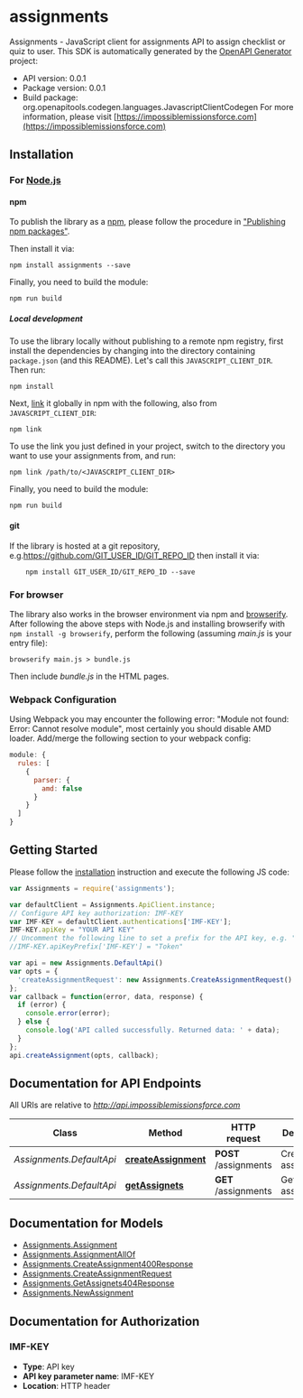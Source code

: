 # assignments

Assignments - JavaScript client for assignments
API to assign checklist or quiz to user.
This SDK is automatically generated by the [OpenAPI Generator](https://openapi-generator.tech) project:

- API version: 0.0.1
- Package version: 0.0.1
- Build package: org.openapitools.codegen.languages.JavascriptClientCodegen
For more information, please visit [https://impossiblemissionsforce.com](https://impossiblemissionsforce.com)

## Installation

### For [Node.js](https://nodejs.org/)

#### npm

To publish the library as a [npm](https://www.npmjs.com/), please follow the procedure in ["Publishing npm packages"](https://docs.npmjs.com/getting-started/publishing-npm-packages).

Then install it via:

```shell
npm install assignments --save
```

Finally, you need to build the module:

```shell
npm run build
```

##### Local development

To use the library locally without publishing to a remote npm registry, first install the dependencies by changing into the directory containing `package.json` (and this README). Let's call this `JAVASCRIPT_CLIENT_DIR`. Then run:

```shell
npm install
```

Next, [link](https://docs.npmjs.com/cli/link) it globally in npm with the following, also from `JAVASCRIPT_CLIENT_DIR`:

```shell
npm link
```

To use the link you just defined in your project, switch to the directory you want to use your assignments from, and run:

```shell
npm link /path/to/<JAVASCRIPT_CLIENT_DIR>
```

Finally, you need to build the module:

```shell
npm run build
```

#### git

If the library is hosted at a git repository, e.g.https://github.com/GIT_USER_ID/GIT_REPO_ID
then install it via:

```shell
    npm install GIT_USER_ID/GIT_REPO_ID --save
```

### For browser

The library also works in the browser environment via npm and [browserify](http://browserify.org/). After following
the above steps with Node.js and installing browserify with `npm install -g browserify`,
perform the following (assuming *main.js* is your entry file):

```shell
browserify main.js > bundle.js
```

Then include *bundle.js* in the HTML pages.

### Webpack Configuration

Using Webpack you may encounter the following error: "Module not found: Error:
Cannot resolve module", most certainly you should disable AMD loader. Add/merge
the following section to your webpack config:

```javascript
module: {
  rules: [
    {
      parser: {
        amd: false
      }
    }
  ]
}
```

## Getting Started

Please follow the [installation](#installation) instruction and execute the following JS code:

```javascript
var Assignments = require('assignments');

var defaultClient = Assignments.ApiClient.instance;
// Configure API key authorization: IMF-KEY
var IMF-KEY = defaultClient.authentications['IMF-KEY'];
IMF-KEY.apiKey = "YOUR API KEY"
// Uncomment the following line to set a prefix for the API key, e.g. "Token" (defaults to null)
//IMF-KEY.apiKeyPrefix['IMF-KEY'] = "Token"

var api = new Assignments.DefaultApi()
var opts = {
  'createAssignmentRequest': new Assignments.CreateAssignmentRequest() // {CreateAssignmentRequest} 
};
var callback = function(error, data, response) {
  if (error) {
    console.error(error);
  } else {
    console.log('API called successfully. Returned data: ' + data);
  }
};
api.createAssignment(opts, callback);

```

## Documentation for API Endpoints

All URIs are relative to *http://api.impossiblemissionsforce.com*

Class | Method | HTTP request | Description
------------ | ------------- | ------------- | -------------
*Assignments.DefaultApi* | [**createAssignment**](docs/DefaultApi.md#createAssignment) | **POST** /assignments | Create assignment
*Assignments.DefaultApi* | [**getAssignets**](docs/DefaultApi.md#getAssignets) | **GET** /assignments | Get assignments


## Documentation for Models

 - [Assignments.Assignment](docs/Assignment.md)
 - [Assignments.AssignmentAllOf](docs/AssignmentAllOf.md)
 - [Assignments.CreateAssignment400Response](docs/CreateAssignment400Response.md)
 - [Assignments.CreateAssignmentRequest](docs/CreateAssignmentRequest.md)
 - [Assignments.GetAssignets404Response](docs/GetAssignets404Response.md)
 - [Assignments.NewAssignment](docs/NewAssignment.md)


## Documentation for Authorization



### IMF-KEY


- **Type**: API key
- **API key parameter name**: IMF-KEY
- **Location**: HTTP header

